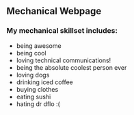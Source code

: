 ## Mechanical Webpage
### My mechanical skillset includes: 
- being awesome
- being cool
- loving technical communications!
- being the absolute coolest person ever
- loving dogs
- drinking iced coffee
- buying clothes
- eating sushi 
- hating dr dflo :(
